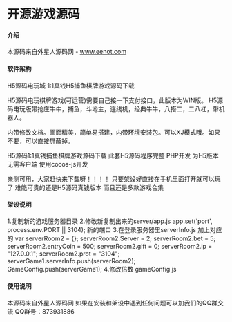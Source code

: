 # 开源游戏源码

#### 介绍
本源码来自外星人源码网 - www.eenot.com

#### 软件架构

H5源码电玩城 1:1真钱H5捕鱼棋牌游戏源码下载

H5源码电玩棋牌游戏(可运营)需要自己接一下支付接口，此版本为WIN版。
H5源码电玩版带抢庄牛牛，捕鱼，斗地主，连线机，经典牛牛，八搭二，二八杠，带机器人。

内带修改文档。画面精美，简单易搭建，内带环境安装包。可以XJ模式哦。如果不要，可以直接屏蔽掉。

H5源码1:1真钱捕鱼棋牌游戏源码下载
此套H5源码程序完整 PHP开发 为H5版本 无需客户端 使用cocos-js开发

亲测可用，大家赶快来下载呀！！！！
只要架设好直接在手机里面打开就可以玩了 难能可贵的还是H5源码真钱版本 而且还是多款游戏合集

#### 架设说明
1.复制新的游戏服务器目录
2.修改新复制出来的server/app.js
app.set('port', process.env.PORT || 3104);
新的端口
3.在登录服务器里serverInfo.js 加上对应的
		var serverRoom2 = {};
		serverRoom2.Server = 2;
		serverRoom2.bet = 5;
		serverRoom2.entryCoin = 500;
		serverRoom2.gift = 0;
		serverRoom2.ip = "127.0.0.1";
		serverRoom2.prot = "3104";		
		serverGame1.serverInfo.push(serverRoom2);
		GameConfig.push(serverGame1);
4.修改倍数
gameConfig.js


#### 使用说明

本源码来自外星人源码网 如果在安装和架设中遇到任何问题可以加我们的QQ群交流  QQ群号：873931886

